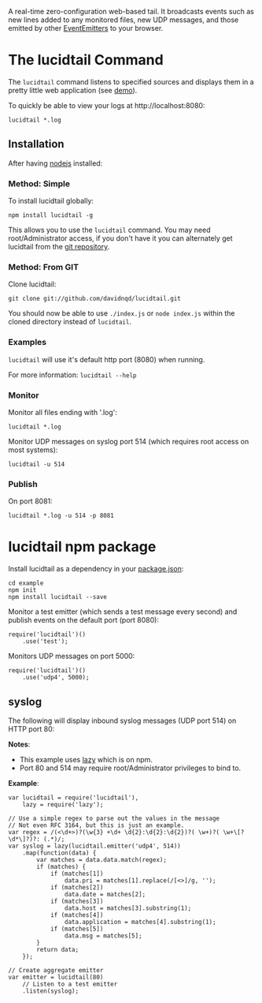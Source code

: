 A real-time zero-configuration web-based tail. It broadcasts events such as
new lines added to any monitored files, new UDP messages, and those emitted by other
[EventEmitters](http://nodejs.org/api/events.html#events_class_events_eventemitter)
to your browser.

The lucidtail Command
===================

The `lucidtail` command listens to specified sources and displays them in a pretty little
web application (see [demo](http://lucidtail.herokuapp.com/)).

To quickly be able to view your logs at http://localhost:8080:

	lucidtail *.log

Installation
------------

After having [nodejs](http://nodejs.org/download/) installed:

### Method: Simple

To install lucidtail globally:

	npm install lucidtail -g

This allows you to use the `lucidtail` command. You may need root/Administrator access, if
you don't have it you can alternately get lucidtail from the [git repository](#from-git).

### Method: From GIT

Clone lucidtail:

	git clone git://github.com/davidnqd/lucidtail.git

You should now be able to use `./index.js` or `node index.js` within the cloned directory
instead of `lucidtail`.

### Examples

`lucidtail` will use it's default http port (8080) when running.

For more information: `lucidtail --help`

### Monitor

Monitor all files ending with '.log':

	lucidtail *.log

Monitor UDP messages on syslog port 514 (which requires root access on most systems):

	lucidtail -u 514

### Publish

On port 8081:

	lucidtail *.log -u 514 -p 8081

lucidtail npm package
=====================

Install lucidtail as a dependency in your [package.json]():

	cd example
	npm init
	npm install lucidtail --save

Monitor a test emitter (which sends a test message every second) and publish events
on the default port (port 8080):

	require('lucidtail')()
		.use('test');

Monitors UDP messages on port 5000:

	require('lucidtail')()
		.use('udp4', 5000);

syslog
------

The following will display inbound syslog messages (UDP port 514) on HTTP port 80:

**Notes**:

 * This example uses [lazy](https://npmjs.org/package/lazy) which is on npm.
 * Port 80 and 514 may require root/Administrator privileges to bind to.

**Example**:

	var lucidtail = require('lucidtail'),
		lazy = require('lazy');

	// Use a simple regex to parse out the values in the message
	// Not even RFC 3164, but this is just an example.
	var regex = /(<\d+>)?(\w{3} +\d+ \d{2}:\d{2}:\d{2})?( \w+)?( \w+\[?\d*\]?)?: (.*)/;
	var syslog = lazy(lucidtail.emitter('udp4', 514))
		.map(function(data) {
			var matches = data.data.match(regex);
			if (matches) {
				if (matches[1])
					data.pri = matches[1].replace(/[<>]/g, '');
				if (matches[2])
					data.date = matches[2];
				if (matches[3])
					data.host = matches[3].substring(1);
				if (matches[4])
					data.application = matches[4].substring(1);
				if (matches[5])
					data.msg = matches[5];
			}
			return data;
		});

	// Create aggregate emitter
	var emitter = lucidtail(80)
		// Listen to a test emitter
		.listen(syslog);
